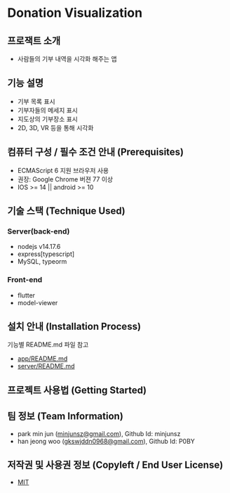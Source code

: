 # Donation Visualization

## 프로잭트 소개
- 사람들의 기부 내역을 시각화 해주는 앱


## 기능 설명
 - 기부 목록 표시
 - 기부자들의 메세지 표시
 - 지도상의 기부장소 표시
 - 2D, 3D, VR 등을 통해 시각화

## 컴퓨터 구성 / 필수 조건 안내 (Prerequisites)
* ECMAScript 6 지원 브라우저 사용
* 권장: Google Chrome 버젼 77 이상
* IOS >= 14 || android >= 10

## 기술 스택 (Technique Used) 
### Server(back-end)
 -  nodejs v14.17.6
 - express[typescript]
 - MySQL, typeorm
 
### Front-end
 -  flutter
 -  model-viewer

## 설치 안내 (Installation Process)
기능별 README.md 파일 참고
 - [app/README.md](https://github.com/osamhack2021/APP_Donation_Visualization_Do-nation/blob/main/app/README.md)
 - [server/README.md](https://github.com/osamhack2021/APP_Donation_Visualization_Do-nation/blob/main/server/README.md)

## 프로젝트 사용법 (Getting Started)
 
## 팀 정보 (Team Information)
- park min jun (minjunsz@gmail.com), Github Id: minjunsz
- han jeong woo (gkswjddn0968@gmail.com), Github Id: P0BY

## 저작권 및 사용권 정보 (Copyleft / End User License)
 * [MIT](https://github.com/osamhack2021/APP_Donation_Visualization_Do-nation/blob/main/license.md)